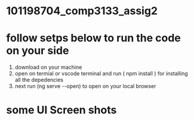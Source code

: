 # 101198704_comp3133_assig2

# follow setps below to run the code on your side 
1. download on your machine 
2. open on termial or vscode terminal and run ( npm install ) for installing all the depedencies 
3. next run (ng serve --open) to open on your local browser

# some UI Screen shots

<img src="" />

